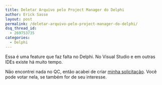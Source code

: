 ```yaml
---
title: Deletar Arquivo pelo Project Manager do Delphi
author: Erick Sasse
layout: post
permalink: /deletar-arquivo-pelo-project-manager-do-delphi/
dsq_thread_id:
  - 269753735
categories:
  - Delphi
---
```

Essa é uma feature que faz falta no Delphi. No Visual Studio e em outras IDEs existe há muito tempo.

Não encontrei nada no QC, então acabei de criar [minha solicitação][1]. Você pode votar nela, se também for de seu interesse.

 [1]: http://qc.borland.com/wc/qcmain.aspx?d=37983